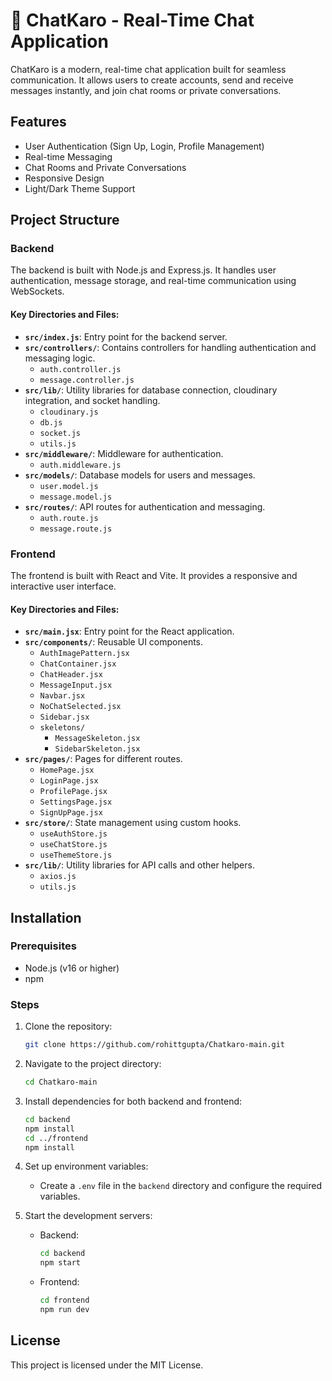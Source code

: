 # 💬 ChatKaro - Real-Time Chat Application

ChatKaro is a modern, real-time chat application built for seamless communication. It allows users to create accounts, send and receive messages instantly, and join chat rooms or private conversations.

## Features
- User Authentication (Sign Up, Login, Profile Management)
- Real-time Messaging
- Chat Rooms and Private Conversations
- Responsive Design
- Light/Dark Theme Support

## Project Structure

### Backend
The backend is built with Node.js and Express.js. It handles user authentication, message storage, and real-time communication using WebSockets.

#### Key Directories and Files:
- **`src/index.js`**: Entry point for the backend server.
- **`src/controllers/`**: Contains controllers for handling authentication and messaging logic.
  - `auth.controller.js`
  - `message.controller.js`
- **`src/lib/`**: Utility libraries for database connection, cloudinary integration, and socket handling.
  - `cloudinary.js`
  - `db.js`
  - `socket.js`
  - `utils.js`
- **`src/middleware/`**: Middleware for authentication.
  - `auth.middleware.js`
- **`src/models/`**: Database models for users and messages.
  - `user.model.js`
  - `message.model.js`
- **`src/routes/`**: API routes for authentication and messaging.
  - `auth.route.js`
  - `message.route.js`

### Frontend
The frontend is built with React and Vite. It provides a responsive and interactive user interface.

#### Key Directories and Files:
- **`src/main.jsx`**: Entry point for the React application.
- **`src/components/`**: Reusable UI components.
  - `AuthImagePattern.jsx`
  - `ChatContainer.jsx`
  - `ChatHeader.jsx`
  - `MessageInput.jsx`
  - `Navbar.jsx`
  - `NoChatSelected.jsx`
  - `Sidebar.jsx`
  - `skeletons/`
    - `MessageSkeleton.jsx`
    - `SidebarSkeleton.jsx`
- **`src/pages/`**: Pages for different routes.
  - `HomePage.jsx`
  - `LoginPage.jsx`
  - `ProfilePage.jsx`
  - `SettingsPage.jsx`
  - `SignUpPage.jsx`
- **`src/store/`**: State management using custom hooks.
  - `useAuthStore.js`
  - `useChatStore.js`
  - `useThemeStore.js`
- **`src/lib/`**: Utility libraries for API calls and other helpers.
  - `axios.js`
  - `utils.js`

## Installation

### Prerequisites
- Node.js (v16 or higher)
- npm

### Steps
1. Clone the repository:
   ```bash
   git clone https://github.com/rohittgupta/Chatkaro-main.git
   ```
2. Navigate to the project directory:
   ```bash
   cd Chatkaro-main
   ```
3. Install dependencies for both backend and frontend:
   ```bash
   cd backend
   npm install
   cd ../frontend
   npm install
   ```
4. Set up environment variables:
   - Create a `.env` file in the `backend` directory and configure the required variables.

5. Start the development servers:
   - Backend:
     ```bash
     cd backend
     npm start
     ```
   - Frontend:
     ```bash
     cd frontend
     npm run dev
     ```


## License
This project is licensed under the MIT License.
